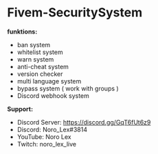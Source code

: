 # Fivem-SecuritySystem
 **funktions:**
 - ban system
 - whitelist system
 - warn system
 - anti-cheat system
 - version checker
 - multi language system
 - bypass system ( work with groups )
 - Discord webhook system

 **Support:**
 - Discord Server: https://discord.gg/GqT6fUt6z9
 - Discord: Noro_Lex#3814
 - YouTube: Noro Lex 
 - Twitch: noro_lex_live
